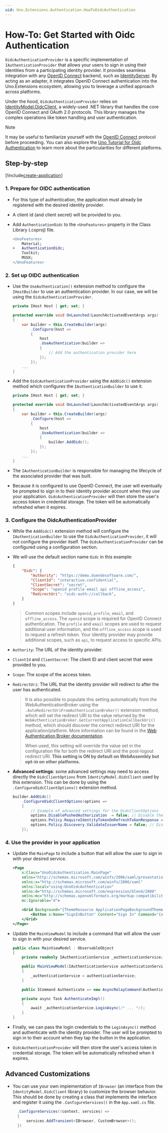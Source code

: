 ```yaml
---
uid: Uno.Extensions.Authentication.HowToOidcAuthentication
---
```

# How-To: Get Started with Oidc Authentication

`OidcAuthenticationProvider` is a specific implementation of `IAuthenticationProvider` that allows your users to sign in using their identities from a participating identity provider. It provides seamless integration with any [OpenID Connect](https://openid.net/connect/) backend, such as [IdentityServer](https://duendesoftware.com/products/identityserver). By acting as an adapter, it integrates OpenID Connect authentication into the Uno.Extensions ecosystem, allowing you to leverage a unified approach across platforms.

Under the hood, `OidcAuthenticationProvider` relies on [IdentityModel.OidcClient](https://identitymodel.readthedocs.io/), a widely-used .NET library that handles the core OpenID Connect and OAuth 2.0 protocols. This library manages the complex operations like token handling and user authentication.

> [!NOTE]
> It may be useful to familiarize yourself with the [OpenID Connect](https://openid.net/connect/) protocol before proceeding.
> You can also explore the [Uno Tutorial for Oidc Authentication](xref:Uno.Tutorials.OpenIDConnect) to learn more about the particularities for different platforms.

## Step-by-step

[!include[create-application](../includes/create-application.md)]

### 1. Prepare for OIDC authentication

- For this type of authentication, the application must already be registered with the desired identity provider.

- A client id (and client secret) will be provided to you.

- Add `AuthenticationOidc` to the `<UnoFeatures>` property in the Class Library (.csproj) file.

    ```diff
    <UnoFeatures>
        Material;
    +   AuthenticationOidc;
        Toolkit;
        MVUX;
    </UnoFeatures>
    ```

### 2. Set up OIDC authentication

- Use the `UseAuthentication()` extension method to configure the `IHostBuilder` to use an authentication provider. In our case, we will be using the `OidcAuthenticationProvider`.

    ```csharp
    private IHost Host { get; set; }

    protected override void OnLaunched(LaunchActivatedEventArgs args)
    {
        var builder = this.CreateBuilder(args)
            .Configure(host =>
            {
                host
                .UseAuthentication(builder =>
                {
                    // Add the authentication provider here
                });
            });
        ...
    }
    ```

- Add the `OidcAuthenticationProvider` using the `AddOidc()` extension method which configures the `IAuthenticationBuilder` to use it.

    ```csharp
    private IHost Host { get; set; }

    protected override void OnLaunched(LaunchActivatedEventArgs args)
    {
        var builder = this.CreateBuilder(args)
            .Configure(host =>
            {
                host
                .UseAuthentication(builder =>
                {
                    builder.AddOidc();
                });
            });
        ...
    }
    ```

- The `IAuthenticationBuilder` is responsible for managing the lifecycle of the associated provider that was built.

- Because it is configured to use OpenID Connect, the user will eventually be prompted to sign in to their identity provider account when they use your application. `OidcAuthenticationProvider` will then store the user's access token in credential storage. The token will be automatically refreshed when it expires.

### 3. Configure the OidcAuthenticationProvider

- While the `AddOidc()` extension method will configure the `IAuthenticationBuilder` to use the `OidcAuthenticationProvider`, it will not configure the provider itself. The `OidcAuthenticationProvider` can be configured using a configuration section.

- We will use the default section name `Oidc` in this example:

  ```json
  {
      "Oidc": {
          "Authority": "https://demo.duendesoftware.com/",
          "ClientId": "interactive.confidential",
          "ClientSecret": "secret",
          "Scope": "openid profile email api offline_access",
          "RedirectUri": "oidc-auth://callback",
      }
  }
  ```

  > Common scopes include `openid`, `profile`, `email`, and `offline_access`. The `openid` scope is required for OpenID Connect authentication. The `profile` and `email` scopes are used to request additional user information, and the `offline_access` scope is used to request a refresh token. Your identity provider may provide additional scopes, such as `api`, to request access to specific APIs.

- `Authority`: The URL of the identity provider.

- `ClientId` and `ClientSecret`: The client ID and client secret that were provided to you.

- `Scope`: The scope of the access token.

- `RedirectUri`: The URL that the identity provider will redirect to after the user has authenticated.
  > It is also possible to populate this setting automatically from the WebAuthenticationBroker using the `.AutoRedirectUriFromAuthenticationBroker()` extension method, which will set the redirect URI to the value returned by the `WebAuthenticationBroker.GetCurrentApplicationCallbackUri()` method, which should discover the correct redirect URI for the application/platform. More information can be found in the [Web Authentication Broker documentation](xref:Uno.Features.WAB).
  >
  > When used, this setting will override the value set in the configuration file for both the redirect URI and the post-logout redirect URI.
  > **This setting is ON by default on WebAssembly but opt-in on other platforms.**

- **Advanced settings**: some advanced settings may need to access directly the `OidcClientOptions` from `IdentityModel.OidcClient` used by this extension. This can be done by using the `.ConfigureOidcClientOptions()` extension method.

    ```csharp
    builder.AddOidc()
        .ConfigureOidcClientOptions(options =>
        {
            // Example of advanced settings for the OidcClientOptions
            options.DisablePushedAuthorization  = false; // Disable the PAR endpoint
            options.Policy.RequireIdentityTokenOnRefreshTokenResponse = true; // Require an identity token on refresh token response
            options.Policy.Discovery.ValidateIssuerName = false; // Disable issuer name validation
        });
    ```

### 4. Use the provider in your application

- Update the `MainPage` to include a button that will allow the user to sign in with your desired service.

    ```xml
    <Page
        x:Class="UnoOidcAuthentication.MainPage"
        xmlns="http://schemas.microsoft.com/winfx/2006/xaml/presentation"
        xmlns:x="http://schemas.microsoft.com/winfx/2006/xaml"
        xmlns:local="using:UnoOidcAuthentication"
        xmlns:d="http://schemas.microsoft.com/expression/blend/2008"
        xmlns:mc="http://schemas.openxmlformats.org/markup-compatibility/2006"
        mc:Ignorable="d">

        <Grid Background="{ThemeResource ApplicationPageBackgroundThemeBrush}">
            <Button x:Name="SignInButton" Content="Sign In" Command="{x:Bind ViewModel.Authenticate}" />
        </Grid>
    </Page>
    ```

- Update the `MainViewModel` to include a command that will allow the user to sign in with your desired service.

    ```csharp
    public class MainViewModel : ObservableObject
    {
        private readonly IAuthenticationService _authenticationService;

        public MainViewModel(IAuthenticationService authenticationService)
        {
            _authenticationService = authenticationService;
        }

        public ICommand Authenticate => new AsyncRelayCommand(AuthenticateImpl);

        private async Task AuthenticateImpl()
        {
            await _authenticationService.LoginAsync(/* ... */);
        }
    }
    ```

- Finally, we can pass the login credentials to the `LoginAsync()` method and authenticate with the identity provider. The user will be prompted to sign in to their account when they tap the button in the application.

- `OidcAuthenticationProvider` will then store the user's access token in credential storage. The token will be automatically refreshed when it expires.

## Advanced Customizations

- You can use your own implementation of `IBrowser` (an interface from the `IdentityModel.OidcClient` library) to customize the browser behavior. This should be done by creating a class that implements the interface and register it using the `.ConfigureServices()` in the `App.xaml.cs` file.

  ```csharp
    .ConfigureServices((context, services) =>
    {
        services.AddTransient<IBrowser, CustomBrowser>();
    })

  ```
